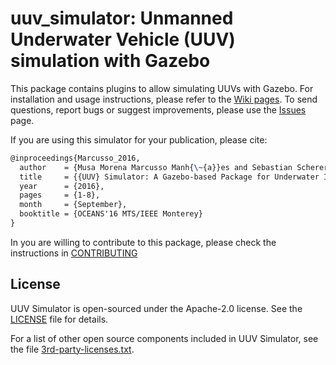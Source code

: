 # uuv_simulator: Unmanned Underwater Vehicle (UUV) simulation with Gazebo

This package contains plugins to allow simulating UUVs with Gazebo. For installation and usage instructions, please refer to the [Wiki pages](https://github.com/uuvsimulator/uuv_simulator/wiki). To send questions, report bugs or suggest improvements, please use the [Issues](https://github.com/uuvsimulator/uuv_simulator/issues) page.

If you are using this simulator for your publication, please cite:

```latex
@inproceedings{Marcusso_2016,
  author    = {Musa Morena Marcusso Manh{\~{a}}es and Sebastian Scherer and Martin Voss and Luiz Ricardo Douat and Thomas Rauschenbach},
  title     = {{UUV} Simulator: A Gazebo-based Package for Underwater Intervention and Multi-Robot Simulation},
  year      = {2016},
  pages     = {1-8},
  month     = {September},
  booktitle = {OCEANS'16 MTS/IEEE Monterey}
}
```

In you are willing to contribute to this package, please check the instructions in [CONTRIBUTING](CONTRIBUTING.md)

## License

UUV Simulator is open-sourced under the Apache-2.0 license. See the
[LICENSE](LICENSE) file for details.

For a list of other open source components included in UUV Simulator, see the
file [3rd-party-licenses.txt](3rd-party-licenses.txt).
